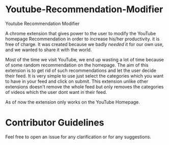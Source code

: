 # Youtube-Recommendation-Modifier
Youtube Recommendation Modifier

A chrome extension that gives power to the user to modify the YouTube homepage Recommendation in order to increase his/her productivity.
it is free of charge. It was created because we badly *needed* it for our own use, and we wanted to share it with the world.


Most of the time we visit YouTube, we end up wasting a lot of time because of some random recommendation on the homepage.
The aim of this extension is to get rid of such recommendations and let the user decide their feed.
It is very simple to use just select the categories which you want to have in your feed and click on submit.
This extension unlike other extensions doesn't remove the whole feed but only removes the categories of videos which the user dont want in their feed.

As of now the extension only works on the YouTube Homepage.

# Contributor Guidelines
Feel free to open an issue for any clarification or for any suggestions.
